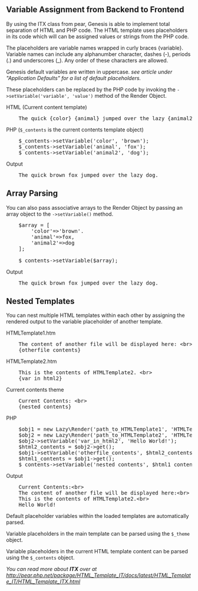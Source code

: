 Variable Assignment from Backend to Frontend
---

By using the ITX class from pear, Genesis is able to implement total separation of HTML and PHP code. The HTML template uses placeholders in its code which will can be assigned values or strings from the PHP code.

The placeholders are variable names wrapped in curly braces &#123;variable}. Variable names can include any alphanumber character, dashes (-), periods (.) and underscores (_). Any order of these characters are allowed.

Genesis default variables are written in uppercase. *see article under "Application Defaults" for a list of default placeholders.*

These placeholders can be replaced by the PHP code by invoking the `->setVariable('variable', 'value')` method of the Render Object.

HTML (Current content template)

<pre>
	The quick &#123;color} &#123;animal} jumped over the lazy &#123;animal2}.
</pre>

PHP (`$_contents` is the current contents template object)
<pre>
	$_contents->setVariable('color', 'brown');
	$_contents->setVariable('animal', 'fox');
	$_contents->setVariable('animal2', 'dog');
</pre>

Output
<pre>
	The quick brown fox jumped over the lazy dog.
</pre>

Array Parsing
---

You can also pass associative arrays to the Render Object by passing an array object to the `->setVariable()` method.

<pre>
	$array = [
		'color'=>'brown'.
		'animal'=>fox,
		'animal2'=>dog
	];

	$_contents->setVariable($array);
</pre>

Output
<pre>
	The quick brown fox jumped over the lazy dog.
</pre>

Nested Templates
---

You can nest multiple HTML templates within each other by assigning the rendered output to the variable placeholder of another template.

HTMLTemplate1.htm
<pre>
	The content of another file will be displayed here: &lt;br>
	&#123;otherfile_contents}
</pre>

HTMLTemplate2.htm
<pre>
	This is the contents of HTMLTemplate2. &lt;br>
	&#123;var_in_html2}
</pre>

Current contents theme
<pre>
	Current Contents: &lt;br>
	&#123;nested_contents}
</pre>

PHP
<pre>
	$obj1 = new Lazy\Render('path_to_HTMLTemplate1', 'HTMLTemplate1.htm');  	// creates $obj1 as new Render
	$obj2 = new Lazy\Render('path_to_HTMLTemplate2', 'HTMLTemplate2.htm');		// creates $obj2 as new Render
	$obj2->setVariable('var_in_html2', 'Hello World!');							// assigns &#123;var_in_html2} with "Hello World"
	$html2_contents = $obj2->get();												// gets the rendered output of $obj2
	$obj1->setVariable('otherfile_contents', $html2_contents);					// assigns &#123;otherfile_contents} with the rendered output of $obj2
	$html1_contents = $obj1->get();												// gets the rendered output of $obj1
	$_contents->setVariable('nested_contents', $html1_contents);				// assigns the output of $obj1 to the current content render object
</pre>

Output
<pre>
	Current Contents:&lt;br>
	The content of another file will be displayed here:&lt;br>
	This is the contents of HTMLTemplate2.&lt;br>
	Hello World!
</pre>

Default placeholder variables within the loaded templates are automatically parsed.

Variable placeholders in the main template can be parsed using the `$_theme` object.

Variable placeholders in the current HTML template content can be parsed using the `$_contents` object.



*You can read more about **ITX** over at http://pear.php.net/package/HTML_Template_IT/docs/latest/HTML_Template_IT/HTML_Template_ITX.html*
